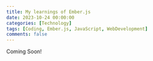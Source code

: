 ```yaml
--- 
title: My learnings of Ember.js
date: 2023-10-24 00:00:00
categories: [Technology]
tags: [Coding, Ember.js, JavaScript, WebDevelopment]
comments: false
---
```


Coming Soon!